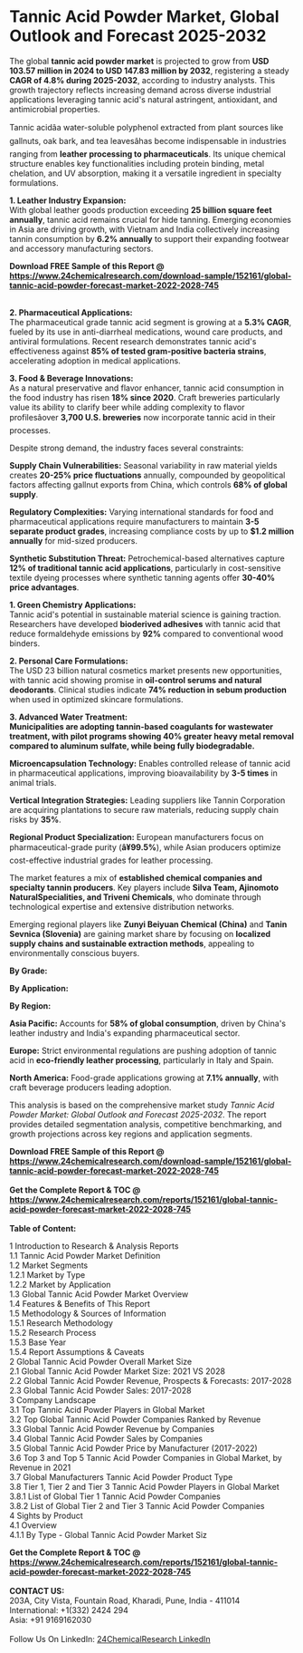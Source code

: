<h1>Tannic Acid Powder Market, Global Outlook and Forecast 2025-2032</h1><p>The global <strong>tannic acid powder market</strong> is projected to grow from <strong>USD 103.57 million in 2024 to USD 147.83 million by 2032</strong>, registering a steady <strong>CAGR of 4.8% during 2025-2032</strong>, according to industry analysts. This growth trajectory reflects increasing demand across diverse industrial applications leveraging tannic acid's natural astringent, antioxidant, and antimicrobial properties.</p><p>Tannic acidâa water-soluble polyphenol extracted from plant sources like gallnuts, oak bark, and tea leavesâhas become indispensable in industries ranging from <strong>leather processing to pharmaceuticals</strong>. Its unique chemical structure enables key functionalities including protein binding, metal chelation, and UV absorption, making it a versatile ingredient in specialty formulations.</p><p><strong>1. Leather Industry Expansion:</strong><br>
With global leather goods production exceeding <strong>25 billion square feet annually</strong>, tannic acid remains crucial for hide tanning. Emerging economies in Asia are driving growth, with Vietnam and India collectively increasing tannin consumption by <strong>6.2% annually</strong> to support their expanding footwear and accessory manufacturing sectors.</p><div><b>Download FREE Sample of this Report @ 
            <a href="https://www.24chemicalresearch.com/download-sample/152161/global-tannic-acid-powder-forecast-market-2022-2028-745">
            https://www.24chemicalresearch.com/download-sample/152161/global-tannic-acid-powder-forecast-market-2022-2028-745</a></b></div><br><p><strong>2. Pharmaceutical Applications:</strong><br>
The pharmaceutical grade tannic acid segment is growing at a <strong>5.3% CAGR</strong>, fueled by its use in anti-diarrheal medications, wound care products, and antiviral formulations. Recent research demonstrates tannic acid's effectiveness against <strong>85% of tested gram-positive bacteria strains</strong>, accelerating adoption in medical applications.</p><p><strong>3. Food &amp; Beverage Innovations:</strong><br>
As a natural preservative and flavor enhancer, tannic acid consumption in the food industry has risen <strong>18% since 2020</strong>. Craft breweries particularly value its ability to clarify beer while adding complexity to flavor profilesâover <strong>3,700 U.S. breweries</strong> now incorporate tannic acid in their processes.</p><p>Despite strong demand, the industry faces several constraints:</p><p><strong>Supply Chain Vulnerabilities:</strong> Seasonal variability in raw material yields creates <strong>20-25% price fluctuations</strong> annually, compounded by geopolitical factors affecting gallnut exports from China, which controls <strong>68% of global supply</strong>.</p><p><strong>Regulatory Complexities:</strong> Varying international standards for food and pharmaceutical applications require manufacturers to maintain <strong>3-5 separate product grades</strong>, increasing compliance costs by up to <strong>$1.2 million annually</strong> for mid-sized producers.</p><p><strong>Synthetic Substitution Threat:</strong> Petrochemical-based alternatives capture <strong>12% of traditional tannic acid applications</strong>, particularly in cost-sensitive textile dyeing processes where synthetic tanning agents offer <strong>30-40% price advantages</strong>.</p><p><strong>1. Green Chemistry Applications:</strong><br>
Tannic acid's potential in sustainable material science is gaining traction. Researchers have developed <strong>bioderived adhesives</strong> with tannic acid that reduce formaldehyde emissions by <strong>92%</strong> compared to conventional wood binders.</p><p><strong>2. Personal Care Formulations:</strong><br>
The USD 23 billion natural cosmetics market presents new opportunities, with tannic acid showing promise in <strong>oil-control serums and natural deodorants</strong>. Clinical studies indicate <strong>74% reduction in sebum production</strong> when used in optimized skincare formulations.</p><p><strong>3. Advanced Water Treatment:</strong><strong><br>
Municipalities are adopting tannin-based coagulants for wastewater treatment, with pilot programs showing <strong>40% greater heavy metal removal</strong> compared to aluminum sulfate, while being fully biodegradable.</strong></p><p><strong>Microencapsulation Technology:</strong> Enables controlled release of tannic acid in pharmaceutical applications, improving bioavailability by <strong>3-5 times</strong> in animal trials.</p><p><strong>Vertical Integration Strategies:</strong> Leading suppliers like Tannin Corporation are acquiring plantations to secure raw materials, reducing supply chain risks by <strong>35%</strong>.</p><p><strong>Regional Product Specialization:</strong> European manufacturers focus on pharmaceutical-grade purity (<strong>â¥99.5%</strong>), while Asian producers optimize cost-effective industrial grades for leather processing.</p><p>The market features a mix of <strong>established chemical companies and specialty tannin producers</strong>. Key players include <strong>Silva Team, Ajinomoto NaturalSpecialities, and Triveni Chemicals</strong>, who dominate through technological expertise and extensive distribution networks.</p><p>Emerging regional players like <strong>Zunyi Beiyuan Chemical (China)</strong> and <strong>Tanin Sevnica (Slovenia)</strong> are gaining market share by focusing on <strong>localized supply chains and sustainable extraction methods</strong>, appealing to environmentally conscious buyers.</p><p><strong>By Grade:</strong></p><p><strong>By Application:</strong></p><p><strong>By Region:</strong></p><p><strong>Asia Pacific:</strong> Accounts for <strong>58% of global consumption</strong>, driven by China's leather industry and India's expanding pharmaceutical sector.</p><p><strong>Europe:</strong> Strict environmental regulations are pushing adoption of tannic acid in <strong>eco-friendly leather processing</strong>, particularly in Italy and Spain.</p><p><strong>North America:</strong> Food-grade applications growing at <strong>7.1% annually</strong>, with craft beverage producers leading adoption.</p><p>This analysis is based on the comprehensive market study <em>Tannic Acid Powder Market: Global Outlook and Forecast 2025-2032</em>. The report provides detailed segmentation analysis, competitive benchmarking, and growth projections across key regions and application segments.</p><div><b>Download FREE Sample of this Report @ 
            <a href="https://www.24chemicalresearch.com/download-sample/152161/global-tannic-acid-powder-forecast-market-2022-2028-745">
            https://www.24chemicalresearch.com/download-sample/152161/global-tannic-acid-powder-forecast-market-2022-2028-745</a></b></div><br><div><b>Get the Complete Report & TOC @ 
            <a href="https://www.24chemicalresearch.com/reports/152161/global-tannic-acid-powder-forecast-market-2022-2028-745">
            https://www.24chemicalresearch.com/reports/152161/global-tannic-acid-powder-forecast-market-2022-2028-745</a></b></div><br>
            <b>Table of Content:</b><p>1 Introduction to Research & Analysis Reports<br />
    1.1 Tannic Acid Powder Market Definition<br />
    1.2 Market Segments<br />
        1.2.1 Market by Type<br />
        1.2.2 Market by Application<br />
    1.3 Global Tannic Acid Powder Market Overview<br />
    1.4 Features & Benefits of This Report<br />
    1.5 Methodology & Sources of Information<br />
        1.5.1 Research Methodology<br />
        1.5.2 Research Process<br />
        1.5.3 Base Year<br />
        1.5.4 Report Assumptions & Caveats<br />
2 Global Tannic Acid Powder Overall Market Size<br />
    2.1 Global Tannic Acid Powder Market Size: 2021 VS 2028<br />
    2.2 Global Tannic Acid Powder Revenue, Prospects & Forecasts: 2017-2028<br />
    2.3 Global Tannic Acid Powder Sales: 2017-2028<br />
3 Company Landscape<br />
    3.1 Top Tannic Acid Powder Players in Global Market<br />
    3.2 Top Global Tannic Acid Powder Companies Ranked by Revenue<br />
    3.3 Global Tannic Acid Powder Revenue by Companies<br />
    3.4 Global Tannic Acid Powder Sales by Companies<br />
    3.5 Global Tannic Acid Powder Price by Manufacturer (2017-2022)<br />
    3.6 Top 3 and Top 5 Tannic Acid Powder Companies in Global Market, by Revenue in 2021<br />
    3.7 Global Manufacturers Tannic Acid Powder Product Type<br />
    3.8 Tier 1, Tier 2 and Tier 3 Tannic Acid Powder Players in Global Market<br />
        3.8.1 List of Global Tier 1 Tannic Acid Powder Companies<br />
        3.8.2 List of Global Tier 2 and Tier 3 Tannic Acid Powder Companies<br />
4 Sights by Product<br />
    4.1 Overview<br />
        4.1.1 By Type - Global Tannic Acid Powder Market Siz</p><div><b>Get the Complete Report & TOC @ 
            <a href="https://www.24chemicalresearch.com/reports/152161/global-tannic-acid-powder-forecast-market-2022-2028-745">
            https://www.24chemicalresearch.com/reports/152161/global-tannic-acid-powder-forecast-market-2022-2028-745</a></b></div><br><b>CONTACT US:</b><br>
            203A, City Vista, Fountain Road, Kharadi, Pune, India - 411014<br>
            International: +1(332) 2424 294<br>
            Asia: +91 9169162030 <br><br>
            Follow Us On LinkedIn: <a href="https://www.linkedin.com/company/24chemicalresearch/">24ChemicalResearch LinkedIn</a>